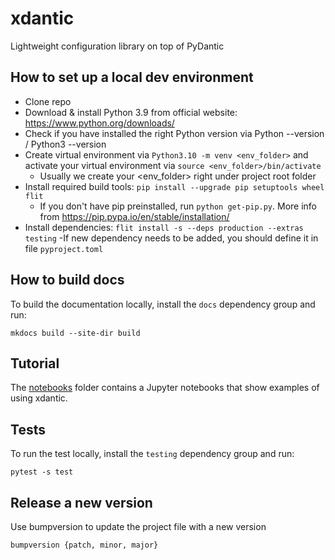 # xdantic
Lightweight configuration library on top of PyDantic

## How to set up a local dev environment
- Clone repo
- Download & install Python 3.9 from official website: https://www.python.org/downloads/
- Check if you have installed the right Python version via Python --version / Python3 --version
- Create virtual environment via `Python3.10 -m venv <env_folder>` and activate your virtual environment via `source <env_folder>/bin/activate`
  - Usually we create your <env_folder> right under project root folder
- Install required build tools: `pip install --upgrade pip setuptools wheel flit`
  - If you don't have pip preinstalled, run `python get-pip.py`. More info from https://pip.pypa.io/en/stable/installation/
- Install dependencies: `flit install -s --deps production --extras testing`
  -If new dependency needs to be added, you should define it in file `pyproject.toml`

## How to build docs
To build the documentation locally, install the `docs` dependency group and run:

```
mkdocs build --site-dir build
```

## Tutorial

The [notebooks](./notebooks) folder contains a Jupyter notebooks that show examples of using xdantic.

## Tests

To run the test locally, install the `testing` dependency group and run:

```
pytest -s test
```

## Release a new version

Use bumpversion to update the project file with a new version

```
bumpversion {patch, minor, major}
```

